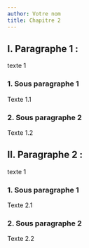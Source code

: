 ```yaml
---
author: Votre nom
title: Chapitre 2
---
```


## I. Paragraphe 1 : 

texte 1

### 1. Sous paragraphe 1

Texte 1.1

### 2. Sous paragraphe 2

Texte 1.2

## II. Paragraphe 2 : 

texte 1

### 1. Sous paragraphe 1

Texte 2.1

### 2. Sous paragraphe 2

Texte 2.2
